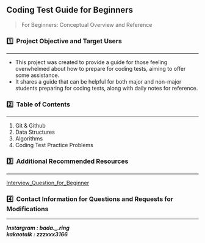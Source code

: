 ## Coding Test Guide for Beginners

> For Beginners: Conceptual Overview and Reference
> 

### 1️⃣  Project Objective and Target Users

---

- This project was created to provide a guide for those feeling overwhelmed about how to prepare for coding tests, aiming to offer some assistance.
- It shares a guide that can be helpful for both major and non-major students preparing for coding tests, along with daily notes for reference.

### 2️⃣  Table of Contents

---

1. Git & Github
2. Data Structures
3. Algorithms
4. Coding Test Practice Problems

### 3️⃣  Additional Recommended Resources

---
[Interview_Question_for_Beginner](https://github.com/JaeYeopHan/Interview_Question_for_Beginner?tab=readme-ov-file)

### 4️⃣  Contact Information for Questions and Requests for Modifications

---

***Instargram : bada._.ring <br>
kakaotalk : zzzxxx3166***